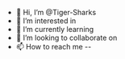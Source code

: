 - 👋 Hi, I’m @Tiger-Sharks
- 👀 I’m interested in 
- 🌱 I’m currently learning 
- 💞️ I’m looking to collaborate on 
- 📫 How to reach me -- 

<!---
Tiger-Sharks/Tiger-Sharks is a ✨ special ✨ repository because its `README.md` (this file) appears on your GitHub profile.
You can click the Preview link to take a look at your changes.
--->
